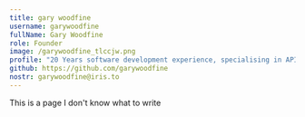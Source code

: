 ```yaml
---
title: gary woodfine
username: garywoodfine
fullName: Gary Woodfine
role: Founder
image: /garywoodfine_tlccjw.png
profile: "20 Years software development experience, specialising in API Development, API Design API Strategy and Web Application Development. Helping companies thrive in the API economy by offering a range of consultancy services, training and mentoring."
github: https://github.com/garywoodfine
nostr: garywoodfine@iris.to
---
```


This is a page I don't know what to write